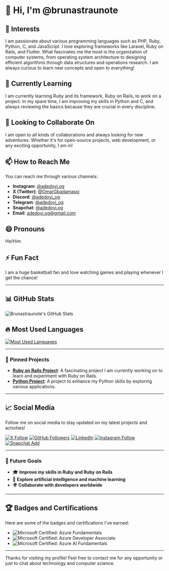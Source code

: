 # 👋 Hi, I'm @brunastraunote

## 👀 Interests
I am passionate about various programming languages such as PHP, Ruby, Python, C, and JavaScript. I love exploring frameworks like Laravel, Ruby on Rails, and Flutter. What fascinates me the most is the organization of computer systems, from operating system architecture to designing efficient algorithms through data structures and operations research. I am always curious to learn new concepts and open to everything!

## 🌱 Currently Learning
I am currently learning Ruby and its framework, Ruby on Rails, to work on a project. In my spare time, I am improving my skills in Python and C, and always reviewing the basics because they are crucial in every discipline.

## 💞️ Looking to Collaborate On
I am open to all kinds of collaborations and always looking for new adventures. Whether it's for open-source projects, web development, or any exciting opportunity, I am in!

## 📫 How to Reach Me
You can reach me through various channels:
- **Instagram**: [@adedoyi.og](https://www.instagram.com/adedoyi.og/)
- **X (Twitter)**: [@OmarGbadamassi](https://x.com/OmarGbadamassi)
- **Discord**: [@adedoyi_og](https://discord.com)
- **Telegram**: [@adedoyi_og](https://t.me/adedoyi_og)
- **Snapchat**: [@adedoyi.og](https://www.snapchat.com/add/adedoyi.og)
- **Email**: [adedoyi.og@gmail.com](mailto:adedoyi.og@gmail.com)


## 😄 Pronouns
He/Him

## ⚡ Fun Fact
I am a huge basketball fan and love watching games and playing whenever I get the chance!

---

## 📊 GitHub Stats

![Brunastraunote's GitHub Stats](https://github-readme-stats.vercel.app/api?username=brunastraunote&show_icons=true&theme=radical)

## 🔥 Most Used Languages

[![Most Used Languages](https://github-readme-stats.vercel.app/api/top-langs/?username=brunastraunote&layout=compact&theme=radical)](https://github.com/anuraghazra/github-readme-stats)

---

### 🎨 Pinned Projects

- [**Ruby on Rails Project**](https://github.com/brunastraunote/ruby-on-rails-project): A fascinating project I am currently working on to learn and experiment with Ruby on Rails.
- [**Python Project**](https://github.com/brunastraunote/python-project): A project to enhance my Python skills by exploring various applications.

---

## 📈 Social Media
Follow me on social media to stay updated on my latest projects and activities!

[![X Follow](https://img.shields.io/twitter/follow/brunastraunote?style=social)](https://x.com/OmarGbadamassi)
[![GitHub Followers](https://img.shields.io/github/followers/brunastraunote?style=social)](https://github.com/brunastraunote)
[![LinkedIn](https://img.shields.io/badge/LinkedIn-brunastraunote-blue?style=flat&logo=linkedin)](https://www.linkedin.com/in/OmarGbadamassi)
[![Instagram Follow](https://img.shields.io/badge/Instagram-adedoyi.og-red?style=flat&logo=instagram)](https://www.instagram.com/adedoyi.og/)
[![Snapchat Add](https://img.shields.io/badge/Snapchat-adedoyi.og-yellow?style=flat&logo=snapchat)](https://www.snapchat.com/add/adedoyi.og)

---

### 🎯 Future Goals

- 🎓 **Improve my skills in Ruby and Ruby on Rails**
- 🧠 **Explore artificial intelligence and machine learning**
- 🌍 **Collaborate with developers worldwide**

---

## 🏆 Badges and Certifications

Here are some of the badges and certifications I've earned:

- ![Microsoft Certified: Azure Fundamentals](https://img.shields.io/badge/Microsoft%20Certified-Azure%20Fundamentals-blue?style=flat&logo=microsoft)
- ![Microsoft Certified: Azure Developer Associate](https://img.shields.io/badge/Microsoft%20Certified-Azure%20Developer%20Associate-blue?style=flat&logo=microsoft)
- ![Microsoft Certified: Azure AI Fundamentals](https://img.shields.io/badge/Microsoft%20Certified-Azure%20AI%20Fundamentals-blue?style=flat&logo=microsoft)

---

Thanks for visiting my profile! Feel free to contact me for any opportunity or just to chat about technology and computer science.
